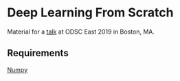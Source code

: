 # Deep Learning From Scratch

Material for a [talk](https://odsc.com/boston/data-science-training) at ODSC East 2019 in Boston, MA.

## Requirements

[Numpy](http://www.numpy.org)
